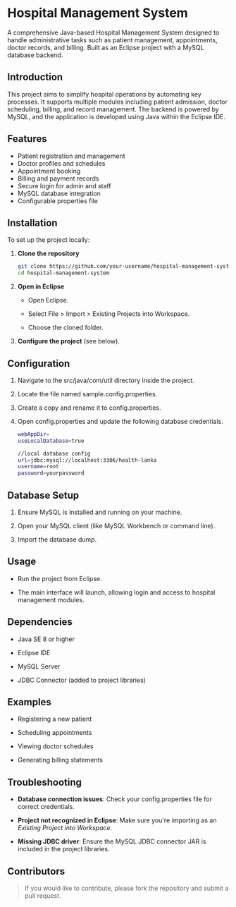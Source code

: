 # Hospital Management System

A comprehensive Java-based Hospital Management System designed to handle administrative tasks such as patient management, appointments, doctor records, and billing. Built as an Eclipse project with a MySQL database backend.

## Introduction

This project aims to simplify hospital operations by automating key processes. It supports multiple modules including patient admission, doctor scheduling, billing, and record management. The backend is powered by MySQL, and the application is developed using Java within the Eclipse IDE.

## Features

- Patient registration and management
- Doctor profiles and schedules
- Appointment booking
- Billing and payment records
- Secure login for admin and staff
- MySQL database integration
- Configurable properties file

## Installation

To set up the project locally:

1. **Clone the repository**
   ```bash
   git clone https://github.com/your-username/hospital-management-system.git
   cd hospital-management-system


2.  **Open in Eclipse**
    
    *   Open Eclipse.
        
    *   Select File > Import > Existing Projects into Workspace.
        
    *   Choose the cloned folder.
        

3.  **Configure the project** (see below).

## Configuration

1.  Navigate to the src/java/com/util directory inside the project.
    
2.  Locate the file named sample.config.properties.
    
3.  Create a copy and rename it to config.properties.
    
4.  Open config.properties and update the following database credentials.
    ```bash
    webAppDir=
    useLocalDatabase=true

    //local database config
    url=jdbc:mysql://localhost:3306/health-lanka
    username=root
    password=yourpassword
    

## Database Setup

1.  Ensure MySQL is installed and running on your machine.
    
2.  Open your MySQL client (like MySQL Workbench or command line).
    
3. Import the database dump.

## Usage

*   Run the project from Eclipse.
    
*   The main interface will launch, allowing login and access to hospital management modules.
    

## Dependencies

*   Java SE 8 or higher
    
*   Eclipse IDE
    
*   MySQL Server
    
*   JDBC Connector (added to project libraries)
    

## Examples

*   Registering a new patient
    
*   Scheduling appointments
    
*   Viewing doctor schedules
    
*   Generating billing statements
    

## Troubleshooting

*   **Database connection issues**: Check your config.properties file for correct credentials.
    
*   **Project not recognized in Eclipse**: Make sure you're importing as an _Existing Project into Workspace_.
    
*   **Missing JDBC driver**: Ensure the MySQL JDBC connector JAR is included in the project libraries.
    
## Contributors

    

> If you would like to contribute, please fork the repository and submit a pull request.